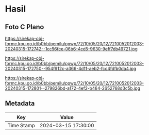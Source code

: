 # Hasil

## Foto C Plano

https://sirekap-obj-formc.kpu.go.id/b0bb/pemilu/ppwp/72/10/05/20/12/7210052012003-20240315-172742--1cc56fce-06b6-4cd5-9630-9eff7db49721.jpg

https://sirekap-obj-formc.kpu.go.id/b0bb/pemilu/ppwp/72/10/05/20/12/7210052012003-20240315-172750--954f912c-a366-4d11-aeb2-fcc4fdfb0da4.jpg

https://sirekap-obj-formc.kpu.go.id/b0bb/pemilu/ppwp/72/10/05/20/12/7210052012003-20240315-172801--279826bd-a172-4ef2-b484-2652768d3c5b.jpg


## Metadata

| Key        | Value               |
| ---------- | ------------------- |
| Time Stamp | 2024-03-15 17:30:00 |



